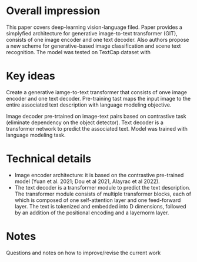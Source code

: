 # Overall impression
This paper covers deep-learning vision-language filed. Paper provides a simplyfied architecture for generative image-to-text transformer (GIT), consists of one image encoder and one text decoder. Also authors propose a new scheme for generative-based image classification and scene text recognition. The model was tested on TextCap dataset with 
# Key ideas
Create a generative iamge-to-text transformer that consists of onve image encoder and one text decoder. Pre-training tast maps the input image to the entire associated text description with language modeling objective. 

Image decoder pre-trtained on image-text pairs based on contrastive task (eliminate dependency on the object detector). Text decoder is a transformer network to predict the associated text. Model was trained with language modeling task. 




# Technical details

- Image encoder architecture: it is based on the contrastive pre-trained model (Yuan et al. 2021; Dou et al 2021, Alayrac et al 2022). 
- The text decoder is a transformer module to predict the text description. The transformer module consists of multiple transformer blocks, each of which is composed of one self-attention layer and one feed-forward layer. The text is tokenized and embedded into D dimensions, followed by an addition of the positional encoding and a layernorm layer.


# Notes
Questions and notes on how to improve/revise the current work
